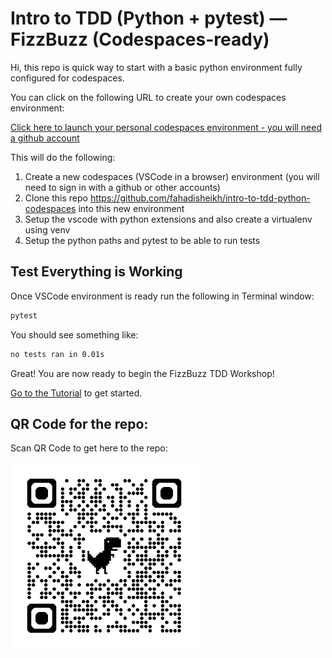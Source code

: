 # Intro to TDD (Python + pytest) — FizzBuzz (Codespaces-ready)

Hi, this repo is quick way to start with a basic python environment fully configured for codespaces.

You can click on the following URL to create your own codespaces environment:

[Click here to launch your personal codespaces environment - you will need a github account](https://codespaces.new/fahadisheikh//intro-to-tdd-python-codespaces?quickstart=1)


This will do the following:

1. Create a new codespaces (VSCode in a browser) environment (you will need to sign in with a github or other accounts)
2. Clone this repo https://github.com/fahadisheikh/intro-to-tdd-python-codespaces into this new environment
2. Setup the vscode with python extensions and also create a virtualenv using venv
3. Setup the python paths and pytest to be able to run tests

## Test Everything is Working

Once VSCode environment is ready run the following in Terminal window:

```bash
pytest
```

You should see something like:

```bash
no tests ran in 0.01s
```

Great! You are now ready to begin the FizzBuzz TDD Workshop!

[Go to the Tutorial](TUTORIAL.md) to get started.


## QR Code for the repo:
Scan QR Code to get here to the repo:

<img src="intro-to-tdd-qr-code.png" alt="qr-code-to-intro-tdd-repo" width="300" height="300">